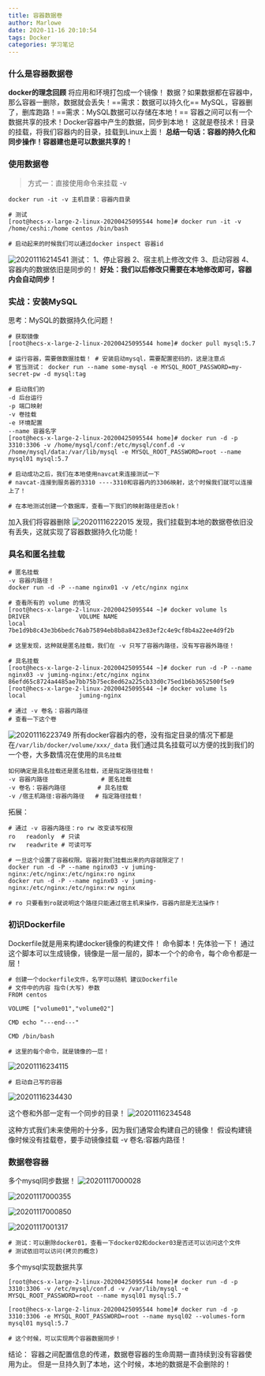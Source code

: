 ```yaml
---
title: 容器数据卷
author: Marlowe
date: 2020-11-16 20:10:54
tags: Docker
categories: 学习笔记
---
```


### 什么是容器数据卷
**docker的理念回顾**
将应用和环境打包成一个镜像！
数据？如果数据都在容器中，那么容器一删除，数据就会丢失！==需求：数据可以持久化==
MySQL，容器删了，删库跑路！==需求：MySQL数据可以存储在本地！==
容器之间可以有一个数据共享的技术！Docker容器中产生的数据，同步到本地！
这就是卷技术！目录的挂载，将我们容器内的目录，挂载到Linux上面！
**总结一句话：容器的持久化和同步操作！容器建也是可以数据共享的！**
### 使用数据卷
>方式一：直接使用命令来挂载 -v
```shell
docker run -it -v 主机目录：容器内目录

# 测试
[root@hecs-x-large-2-linux-20200425095544 home]# docker run -it -v /home/ceshi:/home centos /bin/bash

# 启动起来的时候我们可以通过docker inspect 容器id
```
![20201116214541](http://marlowe.oss-cn-beijing.aliyuncs.com/img/20201116214541.png)
测试：
1、停止容器
2、宿主机上修改文件
3、启动容器
4、容器内的数据依旧是同步的！
**好处：我们以后修改只需要在本地修改即可，容器内会自动同步！**

### 实战：安装MySQL
思考：MySQL的数据持久化问题！
```shell
# 获取镜像
[root@hecs-x-large-2-linux-20200425095544 home]# docker pull mysql:5.7

# 运行容器，需要做数据挂载！ # 安装启动mysql，需要配置密码的，这是注意点
# 官当测试： docker run --name some-mysql -e MYSQL_ROOT_PASSWORD=my-secret-pw -d mysql:tag

# 启动我们的
-d 后台运行
-p 端口映射
-v 卷挂载
-e 环境配置
--name 容器名字
[root@hecs-x-large-2-linux-20200425095544 home]# docker run -d -p 3310:3306 -v /home/mysql/conf:/etc/mysql/conf.d -v /home/mysql/data:/var/lib/mysql -e MYSQL_ROOT_PASSWORD=root --name mysql01 mysql:5.7

# 启动成功之后，我们在本地使用navcat来连接测试一下
# navcat-连接到服务器的3310 ----3310和容器内的3306映射，这个时候我们就可以连接上了！

# 在本地测试创建一个数据库，查看一下我们的映射路径是否ok！
```
加入我们将容器删除
![20201116222015](http://marlowe.oss-cn-beijing.aliyuncs.com/img/20201116222015.png)
发现，我们挂载到本地的数据卷依旧没有丢失，这就实现了容器数据持久化功能！

### 具名和匿名挂载
```shell
# 匿名挂载
-v 容器内路径！
docker run -d -P --name nginx01 -v /etc/nginx nginx

# 查看所有的 volume 的情况
[root@hecs-x-large-2-linux-20200425095544 ~]# docker volume ls
DRIVER              VOLUME NAME
local               7be1d9b8c43e3b6bedc76ab75894eb8b8a8423e83ef2c4e9cf8b4a22ee4d9f2b

# 这里发现，这种就是匿名挂载，我们在 -v 只写了容器内路径，没有写容器外路径！

# 具名挂载
[root@hecs-x-large-2-linux-20200425095544 ~]# docker run -d -P --name nginx03 -v juming-nginx:/etc/nginx nginx
86efd65c8724a4485ae7bb75b75ec8ed62a225cb33d0c75ed1b6b3652500f5e9
[root@hecs-x-large-2-linux-20200425095544 ~]# docker volume ls
local               juming-nginx

# 通过 -v 卷名：容器内路径
# 查看一下这个卷
```
![20201116223749](http://marlowe.oss-cn-beijing.aliyuncs.com/img/20201116223749.png)
所有docker容器内的卷，没有指定目录的情况下都是在`/var/lib/docker/volume/xxx/_data`
我们通过具名挂载可以方便的找到我们的一个卷，大多数情况在使用的`具名挂载`
```shell
如何确定是具名挂载还是匿名挂载，还是指定路径挂载！
-v 容器内路径               # 匿名挂载
-v 卷名：容器内路径         # 具名挂载
-v /宿主机路径:容器内路径   # 指定路径挂载！
```

拓展：
```shell
# 通过 -v 容器内路径：ro rw 改变读写权限
ro   readonly  # 只读
rw   readwrite # 可读可写

# 一旦这个设置了容器权限。容器对我们挂载出来的内容就限定了！
docker run -d -P --name nginx03 -v juming-nginx:/etc/nginx:/etc/nginx:ro nginx
docker run -d -P --name nginx03 -v juming-nginx:/etc/nginx:/etc/nginx:rw nginx

# ro 只要看到ro就说明这个路径只能通过宿主机来操作，容器内部是无法操作！
```

### 初识Dockerfile
Dockerfile就是用来构建docker镜像的构建文件！ 命令脚本！先体验一下！
通过这个脚本可以生成镜像，镜像是一层一层的，脚本一个个的命令，每个命令都是一层！    

```shell
# 创建一个dockerfile文件，名字可以随机 建议Dockerfile
# 文件中的内容 指令(大写) 参数
FROM centos

VOLUME ["volume01","volume02"]

CMD echo "---end---"

CMD /bin/bash

# 这里的每个命令，就是镜像的一层！
```
![20201116234115](http://marlowe.oss-cn-beijing.aliyuncs.com/img/20201116234115.png)

```shell
# 启动自己写的容器
```
![20201116234430](http://marlowe.oss-cn-beijing.aliyuncs.com/img/20201116234430.png)

这个卷和外部一定有一个同步的目录！
![20201116234548](http://marlowe.oss-cn-beijing.aliyuncs.com/img/20201116234548.png)

这种方式我们未来使用的十分多，因为我们通常会构建自己的镜像！
假设构建镜像时候没有挂载卷，要手动镜像挂载 -v 卷名:容器内路径！


### 数据卷容器
多个mysql同步数据！
![20201117000028](http://marlowe.oss-cn-beijing.aliyuncs.com/img/20201117000028.png)

![20201117000355](http://marlowe.oss-cn-beijing.aliyuncs.com/img/20201117000355.png)

![20201117000850](http://marlowe.oss-cn-beijing.aliyuncs.com/img/20201117000850.png)

![20201117001317](http://marlowe.oss-cn-beijing.aliyuncs.com/img/20201117001317.png)

```shell
# 测试：可以删除docker01，查看一下docker02和docker03是否还可以访问这个文件
# 测试依旧可以访问(拷贝的概念)

```

多个mysql实现数据共享
```shell
[root@hecs-x-large-2-linux-20200425095544 home]# docker run -d -p 3310:3306 -v /etc/mysql/conf.d -v /var/lib/mysql -e MYSQL_ROOT_PASSWORD=root --name mysql01 mysql:5.7

[root@hecs-x-large-2-linux-20200425095544 home]# docker run -d -p 3310:3306 -e MYSQL_ROOT_PASSWORD=root --name mysql02 --volumes-form mysql01 mysql:5.7

# 这个时候，可以实现两个容器数据同步！
```

结论：
容器之间配置信息的传递，数据卷容器的生命周期一直持续到没有容器使用为止。
但是一旦持久到了本地，这个时候，本地的数据是不会删除的！


